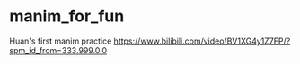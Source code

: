 # manim_for_fun
Huan's first manim practice
https://www.bilibili.com/video/BV1XG4y1Z7FP/?spm_id_from=333.999.0.0
